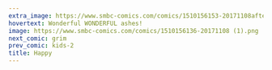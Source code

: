 ```yaml
---
extra_image: https://www.smbc-comics.com/comics/1510156153-20171108after.png
hovertext: Wonderful WONDERFUL ashes!
image: https://www.smbc-comics.com/comics/1510156136-20171108 (1).png
next_comic: grim
prev_comic: kids-2
title: Happy
---
```


